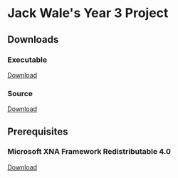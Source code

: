 # Jack Wale's Year 3 Project

## Downloads
### Executable
[Download](StrategyGame/StrategyGame/StrategyGame.zip)
### Source
[Download](StrategyGame/StrategyGame/Source.zip)

## Prerequisites
### Microsoft XNA Framework Redistributable 4.0
[Download](https://www.microsoft.com/en-gb/download/details.aspx?id=20914)